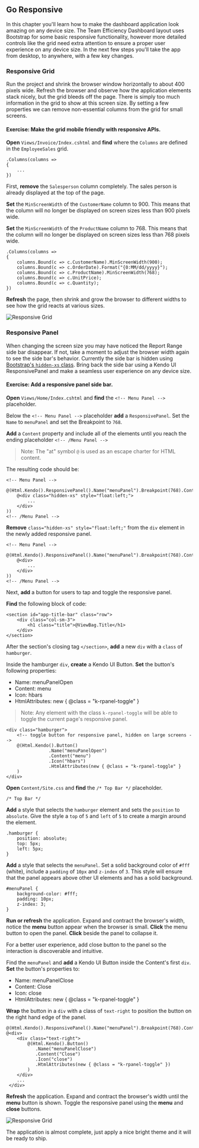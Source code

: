 ## Go Responsive

In this chapter you'll learn how to make the dashboard application look amazing on any device size. The Team Efficiency Dashboard layout uses Bootstrap for some basic responsive functionality, however more detailed controls like the grid need extra attention to ensure a proper user experience on any device size. In the next few steps you'll take the app from desktop, to anywhere, with a few key changes.

### Responsive Grid

Run the project and shrink the browser window horizontally to about 400 pixels wide. Refresh the browser and observe how the application elements stack nicely, but the grid bleeds off the page. There is simply too much information in the grid to show at this screen size. By setting a few properties we can remove non-essential columns from the grid for small screens.

<h4 class="exercise-start">
    <b>Exercise</b>: Make the grid mobile friendly with responsive APIs.
</h4>

**Open** `Views/Invoice/Index.cshtml` and **find** where the `Columns` are defined in the `EmployeeSales` grid.

	.Columns(columns =>
    {
        ...
    })

First, **remove** the `Salesperson` column completely. The sales person is already displayed at the top of the page.

**Set** the `MinScreenWidth` of the `CustomerName` column to 900. This means that the column will no longer be displayed on screen sizes less than 900 pixels wide.

**Set** the `MinScreenWidth` of the `ProductName` column to 768. This means that the column will no longer be displayed on screen sizes less than 768 pixels wide.

	.Columns(columns =>
    {
        columns.Bound(c => c.CustomerName).MinScreenWidth(900);
        columns.Bound(c => c.OrderDate).Format("{0:MM/dd/yyyy}");
        columns.Bound(c => c.ProductName).MinScreenWidth(768);
        columns.Bound(c => c.UnitPrice);
        columns.Bound(c => c.Quantity);
    })

**Refresh** the page, then shrink and grow the browser to different widths to see how the grid reacts at various sizes.

![Responsive Grid](images/chapter9/responsive-grid.jpg)

<div class="exercise-end"></div>

### Responsive Panel

When changing the screen size you may have noticed the Report Range side bar disappear. If not, take a moment to adjust the browser width again to see the side bar's behavior. Currently the side bar is hidden using [Bootstrap's `hidden-xs` class](http://getbootstrap.com/css/#responsive-utilities). Bring back the side bar using a Kendo UI ResponsivePanel and make a seamless user experience on any device size.

<h4 class="exercise-start">
    <b>Exercise</b>: Add a responsive panel side bar.
</h4>

**Open** `Views/Home/Index.cshtml` and **find** the `<!-- Menu Panel -->` placeholder.

Below the `<!-- Menu Panel -->` placeholder **add** a `ResponsivePanel`. Set the `Name` to `menuPanel` and set the Breakpoint to `768`.

**Add** a `Content` property and include all of the elements until you reach the ending placeholder `<!-- /Menu Panel -->`

> Note: The "at" symbol `@` is used as an escape charter for HTML content.

The resulting code should be:

	<!-- Menu Panel -->
	    @(Html.Kendo().ResponsivePanel().Name("menuPanel").Breakpoint(768).Content(
	    @<div class="hidden-xs" style="float:left;">
            ...
        </div>
    ))
    <!-- /Menu Panel -->

**Remove** `class="hidden-xs" style="float:left;"` from the `div` element in the newly added responsive panel.

	<!-- Menu Panel -->
	    @(Html.Kendo().ResponsivePanel().Name("menuPanel").Breakpoint(768).Content(
	    @<div>
            ...
        </div>
    ))
    <!-- /Menu Panel -->

Next, **add** a button for users to tap and toggle the responsive panel.

**Find** the following block of code:

	<section id="app-title-bar" class="row">
	    <div class="col-sm-3">
	        <h1 class="title">@ViewBag.Title</h1>
	    </div>
	</section>

After the section's closing tag `</section>`, **add** a new `div` with a `class` of `hamburger`.

Inside the hamburger `div`, **create** a Kendo UI Button. **Set** the button's following properties:

- Name: menuPanelOpen
- Content: menu
- Icon: hbars
- HtmlAttributes: new { @class = "k-rpanel-toggle" }

> Note: Any element with the class `k-rpanel-toggle` will be able to toggle the current page's responsive panel.

	<div class="hamburger">
	    <!-- toggle button for responsive panel, hidden on large screens -->
	    @(Html.Kendo().Button()
	                .Name("menuPanelOpen")
	                .Content("menu")
	                .Icon("hbars")
	                .HtmlAttributes(new { @class = "k-rpanel-toggle" }
	    )
	</div>

**Open** `Content/Site.css` and **find** the `/* Top Bar */` placeholder.

	/* Top Bar */

**Add** a style that selects the `hamburger` element and sets the `position` to `absolute`. Give the style a `top` of `5` and `left` of `5` to create a margin around the element.

	.hamburger {
	    position: absolute;
	    top: 5px;
	    left: 5px;
	}

**Add** a style that selects the `menuPanel`. Set a solid background color of `#fff` (white), include a `padding` of `10px` and `z-index` of `3`. This style will ensure that the panel appears above other UI elements and has a solid background.

	#menuPanel {
	    background-color: #fff;
	    padding: 10px;
	    z-index: 3;
	}

**Run or refresh** the application. Expand and contract the browser's width, notice the **menu** button appear when the browser is small. **Click** the menu button to open the panel. **Click** beside the panel to collapse it.   

For a better user experience, add close button to the panel so the interaction is discoverable and intuitive.

Find the `menuPanel` and **add** a Kendo UI Button inside the Content's first `div`. **Set** the button's properties to:

- Name: menuPanelClose
- Content: Close
- Icon: close
- HtmlAttributes: new { @class = "k-rpanel-toggle" }

**Wrap** the button in a `div` with a class of `text-right` to position the button on the right hand edge of the panel.

	@(Html.Kendo().ResponsivePanel().Name("menuPanel").Breakpoint(768).Content(
    @<div>
        <div class="text-right">
            @(Html.Kendo().Button()
               .Name("menuPanelClose")
               .Content("Close")
               .Icon("close")
               .HtmlAttributes(new { @class = "k-rpanel-toggle" })
            )
        </div>
        ...
     </div>

**Refresh** the application. Expand and contract the browser's width until the **menu** button is shown. Toggle the responsive panel using the **menu** and **close** buttons.

![Responsive Grid](images/chapter9/responsive-panel.jpg)

<div class="exercise-end"></div>

The application is almost complete, just apply a nice bright theme and it will be ready to ship.
